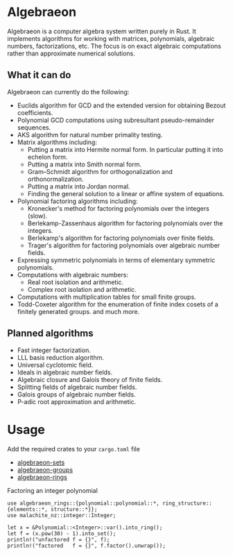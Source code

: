 # Algebraeon
Algebraeon is a computer algebra system written purely in Rust. It implements algorithms for working with matrices, polynomials, algebraic numbers, factorizations, etc. The focus is on exact algebraic computations rather than approximate numerical solutions.

## What it can do
Algebraeon can currently do the following:
 - Euclids algorithm for GCD and the extended version for obtaining Bezout coefficients.
 - Polynomial GCD computations using subresultant pseudo-remainder sequences.
 - AKS algorithm for natural number primality testing.
 - Matrix algorithms including:
   - Putting a matrix into Hermite normal form. In particular putting it into echelon form.
   - Putting a matrix into Smith normal form.
   - Gram–Schmidt algorithm for orthogonalization and orthonormalization.
   - Putting a matrix into Jordan normal.
   - Finding the general solution to a linear or affine system of equations.
 - Polynomial factoring algorithms including:
   - Kronecker's method for factoring polynomials over the integers (slow).
   - Berlekamp-Zassenhaus algorithm for factoring polynomials over the integers.
   - Berlekamp's algorithm for factoring polynomials over finite fields.
   - Trager's algorithm for factoring polynomials over algebraic number fields.
 - Expressing symmetric polynomials in terms of elementary symmetric polynomials.
 - Computations with algebraic numbers:
   - Real root isolation and arithmetic.
   - Complex root isolation and arithmetic.
 - Computations with multiplication tables for small finite groups.
 - Todd-Coxeter algorithm for the enumeration of finite index cosets of a finitely generated groups.
and much more.

## Planned algorithms
 - Fast integer factorization.
 - LLL basis reduction algorithm.
 - Universal cyclotomic field.
 - Ideals in algebraic number fields.
 - Algebraic closure and Galois theory of finite fields.
 - Splitting fields of algebraic number fields.
 - Galois groups of algebraic number fields.
 - P-adic root approximation and arithmetic.

# Usage
Add the required crates to your ``cargo.toml`` file
 - [algebraeon-sets](https://crates.io/crates/algebraeon-sets)
 - [algebraeon-groups](https://crates.io/crates/algebraeon-groups)
 - [algebraeon-rings](https://crates.io/crates/algebraeon-rings)

Factoring an integer polynomial
```
use algebraeon_rings::{polynomial::polynomial::*, ring_structure::{elements::*, structure::*}};
use malachite_nz::integer::Integer;

let x = &Polynomial::<Integer>::var().into_ring();
let f = (x.pow(30) - 1).into_set();
println!("unfactored f = {}", f);
println!("factored   f = {}", f.factor().unwrap());
```

